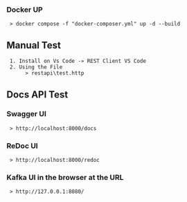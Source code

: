 ### Docker UP

     > docker compose -f "docker-composer.yml" up -d --build 

## Manual Test
 
     1. Install on Vs Code -» REST Client VS Code
     2. Using the File
          > restapi\test.http

## Docs API Test

### Swagger UI

     > http://localhost:8000/docs

### ReDoc UI

     > http://localhost:8000/redoc


### Kafka UI in the browser at the URL 

     > http://127.0.0.1:8080/
     
